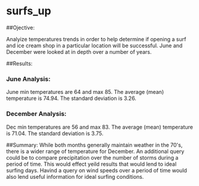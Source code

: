 # surfs_up
##Ojective:

Analyize temperatures trends in order to help determine if opening a surf and ice cream shop in a particular location will be successful. June and December were looked at in depth over a number of years.

##Results:
### June Analysis:

June min temperatures are 64 and max 85.
The average (mean) temperature is 74.94.
The standard deviation is 3.26.

### December Analysis:

Dec min temperatures are 56 and max 83.
The average (mean) temperature is 71.04.
The standard deviation is 3.75.
    
##Summary:
While both months generally maintain weather in the 70's, there is a wider range of temperature for December.
An additional query could be to compare precipitation over the number of storms during a period of time. This would effect yeild results that would lend to ideal surfing days.
Havind a query on wind speeds over a period of time would also lend useful information for ideal surfing conditions.

